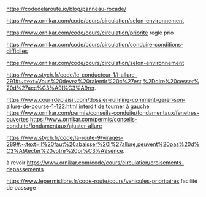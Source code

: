 https://codedelaroute.io/blog/panneau-rocade/

https://www.ornikar.com/code/cours/circulation/selon-environnement

https://www.ornikar.com/code/cours/circulation/priorite regle prio

https://www.ornikar.com/code/cours/circulation/conduire-conditions-difficiles



https://www.ornikar.com/code/cours/circulation/selon-environnement

https://www.stych.fr/code/le-conducteur-1/l-allure-291#:~:text=Vous%20devez%20ralentir%20c%27est,%2Ddire%20cesser%20d%27acc%C3%A9l%C3%A9rer.

https://www.courirdeplaisir.com/dossier-running-comment-gerer-son-allure-de-course-1-122.html
[interdit de tourner à gauche](https://codedelaroute.io/blog/interdiction-de-tourner-a-gauche/)
https://www.ornikar.com/permis/conseils-conduite/fondamentaux/fenetres-ouvertes
https://www.ornikar.com/permis/conseils-conduite/fondamentaux/ajuster-allure

https://www.stych.fr/code/la-route-9/virages-289#:~:text=Il%20faut%20abaisser%20l%27allure,peuvent%20pas%20d%C3%A9tecter%20votre%20pr%C3%A9sence.

à revoir 
https://www.ornikar.com/code/cours/circulation/croisements-depassements 

https://www.lepermislibre.fr/code-route/cours/vehicules-prioritaires facilité de passage

